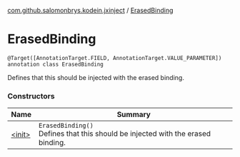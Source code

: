 [com.github.salomonbrys.kodein.jxinject](../index.md) / [ErasedBinding](.)

# ErasedBinding

`@Target([AnnotationTarget.FIELD, AnnotationTarget.VALUE_PARAMETER]) annotation class ErasedBinding`

Defines that this should be injected with the erased binding.

### Constructors

| Name | Summary |
|---|---|
| [&lt;init&gt;](-init-.md) | `ErasedBinding()`<br>Defines that this should be injected with the erased binding. |
